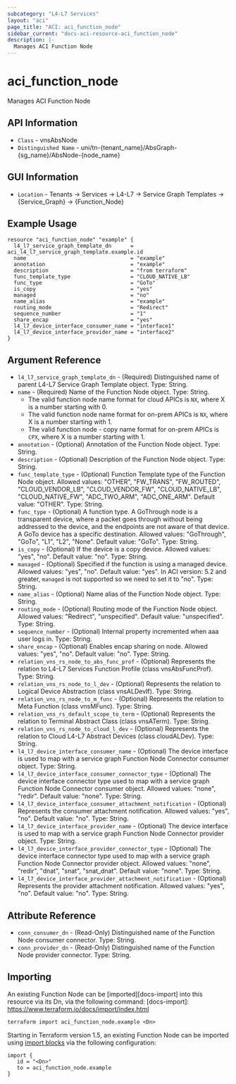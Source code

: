 ```yaml
---
subcategory: "L4-L7 Services"
layout: "aci"
page_title: "ACI: aci_function_node"
sidebar_current: "docs-aci-resource-aci_function_node"
description: |-
  Manages ACI Function Node
---
```


# aci_function_node

Manages ACI Function Node

## API Information ##

* `Class` - vnsAbsNode
* `Distinguished Name` - uni/tn-{tenant_name}/AbsGraph-{sg_name}/AbsNode-{node_name}

## GUI Information ##

* `Location` - Tenants -> Services -> L4-L7 -> Service Graph Templates -> {Service_Graph} -> {Function_Node}

## Example Usage

```hcl
resource "aci_function_node" "example" {
  l4_l7_service_graph_template_dn      = aci_l4_l7_service_graph_template.example.id
  name                                 = "example"
  annotation                           = "example"
  description                          = "from terraform"
  func_template_type                   = "CLOUD_NATIVE_LB"
  func_type                            = "GoTo"
  is_copy                              = "yes"
  managed                              = "no"
  name_alias                           = "example"
  routing_mode                         = "Redirect"
  sequence_number                      = "1"
  share_encap                          = "yes"
  l4_l7_device_interface_consumer_name = "interface1"
  l4_l7_device_interface_provider_name = "interface2"
}
```

## Argument Reference

- `l4_l7_service_graph_template_dn` - (Required) Distinguished name of parent L4-L7 Service Graph Template object. Type: String.
- `name` - (Required) Name of the Function Node object. Type: String.
    - The valid function node name format for cloud APICs is `NX`, where X is a number starting with 0.
    - The valid function node name format for on-prem APICs is `NX`, where X is a number starting with 1.
    - The valid function node - copy name format for on-prem APICs is `CPX`, where X is a number starting with 1.
- `annotation` - (Optional) Annotation of the Function Node object. Type: String.
- `description` - (Optional) Description of the Function Node object. Type: String.
- `func_template_type` - (Optional) Function Template type of the Function Node object. Allowed values: "OTHER", "FW_TRANS", "FW_ROUTED", "CLOUD_VENDOR_LB", "CLOUD_VENDOR_FW", "CLOUD_NATIVE_LB", "CLOUD_NATIVE_FW", "ADC_TWO_ARM", "ADC_ONE_ARM". Default value: "OTHER". Type: String.
- `func_type` - (Optional) A function type. A GoThrough node is a transparent device, where a packet goes through without being addressed to the device, and the endpoints are not aware of that device. A GoTo device has a specific destination. Allowed values: "GoThrough", "GoTo", "L1", "L2", "None". Default value: "GoTo". Type: String.
- `is_copy` - (Optional) If the device is a copy device. Allowed values: "yes", "no". Default value: "no". Type: String.
- `managed` - (Optional) Specified if the function is using a managed device. Allowed values: "yes", "no". Default value: "yes". In ACI version: 5.2 and greater, `managed` is not supported so we need to set it to "no". Type: String.
- `name_alias` - (Optional) Name alias of the Function Node object. Type: String.
- `routing_mode` - (Optional) Routing mode of the Function Node object. Allowed values: "Redirect", "unspecified". Default value: "unspecified". Type: String.
- `sequence_number` - (Optional) Internal property incremented when aaa user logs in. Type: String.
- `share_encap` - (Optional) Enables encap sharing on node. Allowed values: "yes", "no". Default value: "no". Type: String.
- `relation_vns_rs_node_to_abs_func_prof` - (Optional) Represents the relation to L4-L7 Services Function Profile (class vnsAbsFuncProf). Type: String.
- `relation_vns_rs_node_to_l_dev` - (Optional) Represents the relation to Logical Device Abstraction (class vnsALDevIf). Type: String.
- `relation_vns_rs_node_to_m_func` - (Optional) Represents the relation to Meta Function (class vnsMFunc). Type: String.
- `relation_vns_rs_default_scope_to_term` - (Optional) Represents the relation to Terminal Abstract Class (class vnsATerm). Type: String.
- `relation_vns_rs_node_to_cloud_l_dev` - (Optional) Represents the relation to Cloud L4-L7 Abstract Devices (class cloudALDev). Type: String.
- `l4_l7_device_interface_consumer_name` - (Optional) The device interface is used to map with a service graph Function Node Connector consumer object. Type: String.
- `l4_l7_device_interface_consumer_connector_type` - (Optional) The device interface connector type used to map with a service graph Function Node Connector consumer object. Allowed values: "none", "redir". Default value: "none". Type: String.
- `l4_l7_device_interface_consumer_attachment_notification` - (Optional) Represents the consumer attachment notification. Allowed values: "yes", "no". Default value: "no". Type: String.
- `l4_l7_device_interface_provider_name` - (Optional) The device interface is used to map with a service graph Function Node Connector provider object. Type: String.
- `l4_l7_device_interface_provider_connector_type` - (Optional) The device interface connector type used to map with a service graph Function Node Connector provider object. Allowed values: "none", "redir", "dnat", "snat", "snat_dnat". Default value: "none". Type: String.
- `l4_l7_device_interface_provider_attachment_notification` - (Optional) Represents the provider attachment notification. Allowed values: "yes", "no". Default value: "no". Type: String.

## Attribute Reference
- `conn_consumer_dn` - (Read-Only) Distinguished name of the Function Node consumer connector. Type: String.
- `conn_provider_dn` - (Read-Only) Distinguished name of the Function Node provider connector. Type: String.

## Importing

An existing Function Node can be [imported][docs-import] into this resource via its Dn, via the following command:
[docs-import]: https://www.terraform.io/docs/import/index.html

```
terraform import aci_function_node.example <Dn>
```

Starting in Terraform version 1.5, an existing Function Node can be imported using [import blocks](https://developer.hashicorp.com/terraform/language/import) via the following configuration:

 ```
 import {
    id = "<Dn>"
    to = aci_function_node.example
 }
 ```